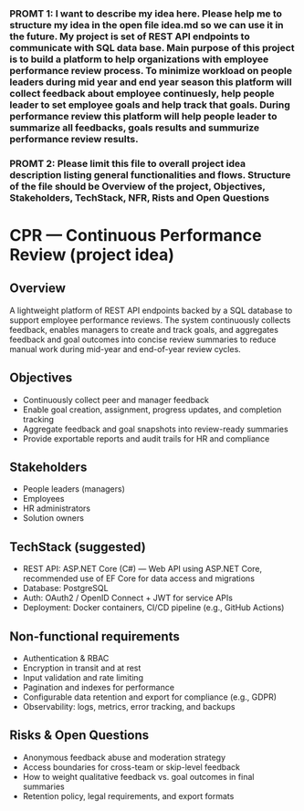 ### PROMT 1: I want to describe my idea here. Please help me to structure my idea in the open file idea.md so we can use it in the future. My project is set of REST API endpoints to communicate with SQL data base. Main purpose of this project is to build a platform to help organizations with employee performance review process. To minimize workload on people leaders during mid year and end year season this platform will collect feedback about employee continuesly, help people leader to set employee goals and help track that goals. During performance review this platform will help people leader to summarize all feedbacks, goals results and summurize performance review results.

### PROMT 2: Please limit this file to overall project idea description listing general functionalities and flows. Structure of the file should be Overview of the project, Objectives, Stakeholders, TechStack, NFR, Rists and Open Questions

<!-- filepath: d:\projects\CPR\idea.md -->

# CPR — Continuous Performance Review (project idea)

## Overview
A lightweight platform of REST API endpoints backed by a SQL database to support employee performance reviews. The system continuously collects feedback, enables managers to create and track goals, and aggregates feedback and goal outcomes into concise review summaries to reduce manual work during mid-year and end-of-year review cycles.

## Objectives
- Continuously collect peer and manager feedback
- Enable goal creation, assignment, progress updates, and completion tracking
- Aggregate feedback and goal snapshots into review-ready summaries
- Provide exportable reports and audit trails for HR and compliance

## Stakeholders
- People leaders (managers)
- Employees
- HR administrators
- Solution owners

## TechStack (suggested)
- REST API: ASP.NET Core (C#) — Web API using ASP.NET Core, recommended use of EF Core for data access and migrations
- Database: PostgreSQL
- Auth: OAuth2 / OpenID Connect + JWT for service APIs
- Deployment: Docker containers, CI/CD pipeline (e.g., GitHub Actions)

## Non-functional requirements
- Authentication & RBAC
- Encryption in transit and at rest
- Input validation and rate limiting
- Pagination and indexes for performance
- Configurable data retention and export for compliance (e.g., GDPR)
- Observability: logs, metrics, error tracking, and backups

## Risks & Open Questions
- Anonymous feedback abuse and moderation strategy
- Access boundaries for cross-team or skip-level feedback
- How to weight qualitative feedback vs. goal outcomes in final summaries
- Retention policy, legal requirements, and export formats